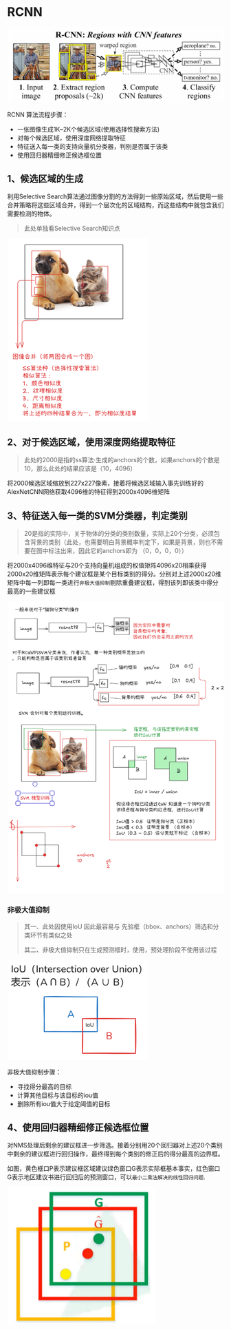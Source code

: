 # RCNN







![image-20241110230216730](./assets/image-20241110230216730.png)



RCNN 算法流程步骤：

+ 一张图像生成1K~2K个候选区域(使用选择性搜索方法)
+ 对每个候选区域，使用深度网络提取特征
+ 特征送入每一类的支持向量机分类器，判别是否属于该类
+ 使用回归器精细修正候选框位置



## 1、候选区域的生成



利用Selective Search算法通过图像分割的方法得到一些原始区域，然后使用一些合并策略将这些区域合并，得到一个层次化的区域结构，而这些结构中就包含我们需要检测的物体。



> 此处单独看Selective Search知识点

<img src="./assets/image-20241111111834213.png" alt="image-20241111111834213" style="zoom:50%;" />

## 2、对于候选区域，使用深度网络提取特征



> 此处的2000是指的ss算法·生成的anchors的个数，如果anchors的个数是10，那么此处的结果应该是（10，4096）

将2000候选区域缩放到227x227像素，接着将候选区域输入事先训练好的AlexNetCNN网络获取4096维的特征得到2000x4096维矩阵





## 3、特征送入每一类的SVM分类器，判定类别

> 20是指的实际中，关于物体的分类的类别数量，实际上20个分类，必须包含背景的类别（此处，也需要明白背景概率判定下，如果是背景，则也不需要在图中标注出来，因此它的anchors即为 （0，0，0，0））

将2000x4096维特征与20个支持向量机组成的权值矩阵4096x20相乘获得2000x20维矩阵表示每个建议框是某个目标类别的得分。分别对上述2000x20维矩阵中每一列即每一类进行`非极大值抑制`剔除重叠建议框，得到该列即该类中得分最高的一些建议框

![image-20241111151415594](./assets/image-20241111151415594.png)

### 非极大值抑制

> 其一、此处因使用IoU 因此最容易与 先验框（bbox、anchors）筛选和分类环节有类似之处
>
> 其二、非极大值抑制只在生成预测框时，使用，预处理阶段不使用该过程



<img src="./assets/image-20241110231358542.png" alt="image-20241110231358542" style="zoom:50%;" />

非极大值抑制步骤：

+ 寻找得分最高的目标
+ 计算其他目标与该目标的iou值
+ 删除所有iou值大于给定阈值的目标



## 4、使用回归器精细修正候选框位置

对NMS处理后剩余的建议框进一步筛选。接着分别用20个回归器对上述20个类别中剩余的建议框进行回归操作，最终得到每个类别的修正后的得分最高的边界框。

如图，黄色框口P表示建议框区域建议绿色窗口G表示实际框基本事实，红色窗口G表示地区建议书进行回归后的预测窗口，可以`最小二乘法解决的线性回归问题`.

<img src="./assets/image-20241110231831252.png" alt="image-20241110231831252" style="zoom:50%;" />